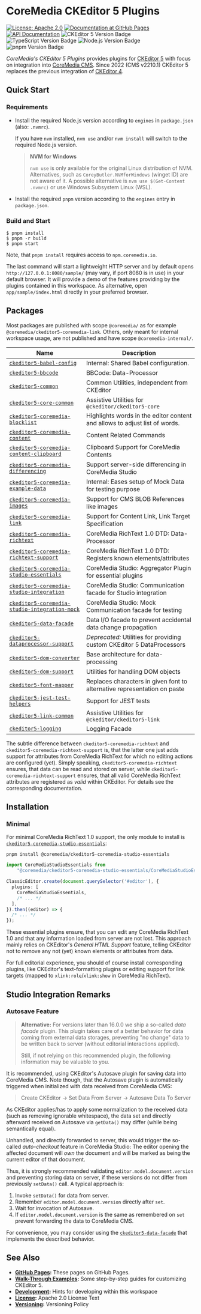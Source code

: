 # CoreMedia CKEditor 5 Plugins

[![License: Apache 2.0][badge:license:Apache2]](./LICENSE)
[![Documentation at GitHub Pages][badge:docs:GHPages]][gp:ckeditor-plugins]
[![API Documentation][docs:api:badge]][docs:api]
![CKEditor 5 Version Badge][badge:ckeditor]
![TypeScript Version Badge][badge:lang:typescript]
![Node.js Version Badge][badge:engine:nodejs]
![pnpm Version Badge][badge:engine:pnpm]

_CoreMedia's CKEditor 5 Plugins_ provides plugins for [CKEditor 5][] with focus
on integration into [CoreMedia CMS][]. Since 2022 (CMS v2210.1) CKEditor 5
replaces the previous integration of [CKEditor 4][].

## Quick Start

### Requirements

* Install the required Node.js version according to `engines` in `package.json`
  (also: `.nvmrc`).

  If you have `nvm` installed, `nvm use` and/or `nvm install` will switch to the
  required Node.js version.

  > **NVM for Windows**
  >
  > `nvm use` is only available for the original Linux distribution of NVM.
  > Alternatives, such as `CoreyButler.NVMforWindows` (winget ID) are not
  > aware of it. A possible alternative is `nvm use $(Get-Content .nvmrc)` or
  > use Windows Subsystem Linux (WSL).

* Install the required `pnpm` version according to the `engines` entry in
  `package.json`.

### Build and Start

```text
$ pnpm install
$ pnpm -r build
$ pnpm start
```

Note, that `pnpm install` requires access to `npm.coremedia.io`.

The last command will start a lightweight HTTP server and by default opens
`http://127.0.0.1:8080/sample/` (may vary, if port 8080 is in use) in your
default browser. It will provide a demo of the features providing by the
plugins contained in this workspace. As alternative, open
`app/sample/index.html` directly in your preferred browser.

## Packages

Most packages are published with scope `@coremedia/` as for example
`@coremedia/ckeditor5-coremedia-link`. Others, only meant for internal
workspace usage, are not published and have scope `@coremedia-internal/`.

| Name                                              | Description                                                                |
|---------------------------------------------------|----------------------------------------------------------------------------|
| [`ckeditor5-babel-config`][]                      | Internal: Shared Babel configuration.                                      |
| [`ckeditor5-bbcode`][]                            | BBCode: Data-Processor                                                     |
| [`ckeditor5-common`][]                            | Common Utilities, independent from CKEditor                                |
| [`ckeditor5-core-common`][]                       | Assistive Utilities for `@ckeditor/ckeditor5-core`                         |
| [`ckeditor5-coremedia-blocklist`][]               | Highlights words in the editor content and allows to adjust list of words. |
| [`ckeditor5-coremedia-content`][]                 | Content Related Commands                                                   |
| [`ckeditor5-coremedia-content-clipboard`][]       | Clipboard Support for CoreMedia Contents                                   |
| [`ckeditor5-coremedia-differencing`][]            | Support server-side differencing in CoreMedia Studio                       |
| [`ckeditor5-coremedia-example-data`][]            | Internal: Eases setup of Mock Data for testing purpose                     |
| [`ckeditor5-coremedia-images`][]                  | Support for CMS BLOB References like images                                |
| [`ckeditor5-coremedia-link`][]                    | Support for Content Link, Link Target Specification                        |
| [`ckeditor5-coremedia-richtext`][]                | CoreMedia RichText 1.0 DTD: Data-Processor                                 |
| [`ckeditor5-coremedia-richtext-support`][]        | CoreMedia RichText 1.0 DTD: Registers known elements/attributes            |
| [`ckeditor5-coremedia-studio-essentials`][]       | CoreMedia Studio: Aggregator Plugin for essential plugins                  |
| [`ckeditor5-coremedia-studio-integration`][]      | CoreMedia Studio: Communication facade for Studio integration              |
| [`ckeditor5-coremedia-studio-integration-mock`][] | CoreMedia Studio: Mock Communication facade for testing                    |
| [`ckeditor5-data-facade`][]                       | Data I/O facade to prevent accidental data change propagation              |
| [`ckeditor5-dataprocessor-support`][]             | _Deprecated:_ Utilities for providing custom CKEditor 5 DataProcessors     |
| [`ckeditor5-dom-converter`][]                     | Base architecture for data-processing                                      |
| [`ckeditor5-dom-support`][]                       | Utilities for handling DOM objects                                         |
| [`ckeditor5-font-mapper`][]                       | Replaces characters in given font to alternative representation on paste   |
| [`ckeditor5-jest-test-helpers`][]                 | Support for JEST tests                                                     |
| [`ckeditor5-link-common`][]                       | Assistive Utilities for `@ckeditor/ckeditor5-link`                         |
| [`ckeditor5-logging`][]                           | Logging Facade                                                             |

The subtle difference between `ckeditor5-coremedia-richtext` and
`ckeditor5-coremedia-richtext-support` is, that the latter one just adds support
for attributes from CoreMedia RichText for which no editing actions are configured
(yet). Simply speaking, `ckeditor5-coremedia-richtext` ensures, that data can be
read and stored on server, while `ckeditor5-coremedia-richtext-support` ensures,
that all valid CoreMedia RichText attributes are registered as _valid_ within
CKEditor. For details see the corresponding documentation.

## Installation

### Minimal

For minimal CoreMedia RichText 1.0 support, the only module to install is
[`ckeditor5-coremedia-studio-essentials`][]:

```text
pnpm install @coremedia/ckeditor5-coremedia-studio-essentials
```

```ts
import CoreMediaStudioEssentials from
    "@coremedia/ckeditor5-coremedia-studio-essentials/CoreMediaStudioEssentials";

ClassicEditor.create(document.querySelector('#editor'), {
  plugins: [
    CoreMediaStudioEssentials,
    /* ... */
  ],
}).then((editor) => {
  /* ... */
});
```

These essential plugins ensure, that you can edit any CoreMedia RichText 1.0
and that any information loaded from server are not lost. This approach
mainly relies on CKEditor's _General HTML Support_ feature, telling
CKEditor not to remove any not (yet) known elements or attributes from data.

For full editorial experience, you should of course install corresponding
plugins, like CKEditor's text-formatting plugins or editing support for link
targets (mapped to `xlink:role`/`xlink:show` in CoreMedia RichText).

## Studio Integration Remarks

### Autosave Feature

> **Alternative:** For versions later than 16.0.0 we ship a so-called
> _data facade_ plugin. This plugin takes care of a better behavior
> for data coming from external data storages, preventing "no change" data
> to be written back to server (without editorial interactions applied).
>
> Still, if not relying on this recommended plugin, the following information
> may be valuable to you.

It is recommended, using CKEditor's Autosave plugin for saving data into
CoreMedia CMS. Note though, that the Autosave plugin is automatically triggered
when initialized with data received from CoreMedia CMS:

> Create CKEditor → Set Data From Server → Autosave Data To Server

As CKEditor applies/has to apply some normalization to the received data (such
as removing ignorable whitespace), the data set and directly afterward
received on Autosave via `getData()` may differ (while being semantically
equal).

Unhandled, and directly forwarded to server, this would trigger the so-called
_auto-checkout_ feature in CoreMedia Studio: The editor opening the affected
document will _own_ the document and will be marked as being the current
editor of that document.

Thus, it is strongly recommended validating `editor.model.document.version`
and preventing storing data on server, if these versions do not differ from
previously `setData()` call. A typical approach is:

1. Invoke `setData()` for data from server.
2. Remember `editor.model.document.version` directly after `set`.
3. Wait for invocation of Autosave.
4. If `editor.model.document.version` is the same as remembered on `set` prevent
   forwarding the data to CoreMedia CMS.

For convenience, you may consider using the [`ckeditor5-data-facade`][] that
implements the described behavior.

## See Also

* **[GitHub Pages][gp:ckeditor-plugins]:** These pages on GitHub Pages.
* **[Walk-Through Examples](./examples/README.md):** Some step-by-step guides
  for customizing CKEditor 5.
* **[Development](./DEVELOPMENT.md):** Hints for developing within this workspace
* **[License](./LICENSE):** Apache 2.0 License Text
* **[Versioning](./VERSIONING.md):** Versioning Policy

<!-- ===========================================================[References] -->

[`ckeditor5-babel-config`]: <./packages/ckeditor5-babel-config> "@coremedia-internal/ckeditor5-babel-config"
[`ckeditor5-bbcode`]: <./packages/ckeditor5-bbcode> "@coremedia/ckeditor5-bbcode"
[`ckeditor5-common`]: <./packages/ckeditor5-common> "@coremedia/ckeditor5-common"
[`ckeditor5-core-common`]: <./packages/ckeditor5-core-common> "@coremedia/ckeditor5-core-common"
[`ckeditor5-coremedia-blocklist`]: <./packages/ckeditor5-coremedia-blocklist> "@coremedia/ckeditor5-coremedia-blocklist"
[`ckeditor5-coremedia-content`]: <./packages/ckeditor5-coremedia-content> "@coremedia/ckeditor5-coremedia-content"
[`ckeditor5-coremedia-content-clipboard`]: <./packages/ckeditor5-coremedia-content-clipboard> "@coremedia/ckeditor5-coremedia-content-clipboard"
[`ckeditor5-coremedia-differencing`]: <./packages/ckeditor5-coremedia-differencing> "@coremedia/ckeditor5-coremedia-differencing"
[`ckeditor5-coremedia-example-data`]: <./packages/ckeditor5-coremedia-example-data> "@coremedia-internal/ckeditor5-coremedia-example-data"
[`ckeditor5-coremedia-images`]: <./packages/ckeditor5-coremedia-images> "@coremedia/ckeditor5-coremedia-images"
[`ckeditor5-coremedia-link`]: <./packages/ckeditor5-coremedia-link> "@coremedia/ckeditor5-coremedia-link"
[`ckeditor5-coremedia-richtext`]: <./packages/ckeditor5-coremedia-richtext> "@coremedia/ckeditor5-coremedia-richtext"
[`ckeditor5-coremedia-richtext-support`]: <./packages/ckeditor5-coremedia-richtext-support> "@coremedia/ckeditor5-coremedia-richtext-support"
[`ckeditor5-coremedia-studio-essentials`]: <./packages/ckeditor5-coremedia-studio-essentials> "@coremedia/ckeditor5-coremedia-studio-essentials"
[`ckeditor5-coremedia-studio-integration`]: <./packages/ckeditor5-coremedia-studio-integration> "@coremedia/ckeditor5-coremedia-studio-integration"
[`ckeditor5-coremedia-studio-integration-mock`]: <./packages/ckeditor5-coremedia-studio-integration-mock> "@coremedia/ckeditor5-coremedia-studio-integration-mock"
[`ckeditor5-data-facade`]: <./packages/ckeditor5-data-facade> "@coremedia/ckeditor5-data-facade"
[`ckeditor5-dataprocessor-support`]: <./packages/ckeditor5-dataprocessor-support> "@coremedia/ckeditor5-dataprocessor-support"
[`ckeditor5-dom-converter`]: <./packages/ckeditor5-dom-converter> "@coremedia/ckeditor5-dom-converter"
[`ckeditor5-dom-support`]: <./packages/ckeditor5-dom-support> "@coremedia/ckeditor5-dom-support"
[`ckeditor5-font-mapper`]: <./packages/ckeditor5-font-mapper> "@coremedia/ckeditor5-font-mapper"
[`ckeditor5-jest-test-helpers`]: <./packages/ckeditor5-jest-test-helpers> "@coremedia-internal/ckeditor5-jest-test-helpers"
[`ckeditor5-link-common`]: <./packages/ckeditor5-link-common> "@coremedia/ckeditor5-link-common"
[`ckeditor5-logging`]: <./packages/ckeditor5-logging> "@coremedia/ckeditor5-logging"
[docs:api]: <https://coremedia.github.io/ckeditor-plugins/docs/api/> "CoreMedia CKEditor 5 Plugins – API Documentation"
[docs:api:badge]: <https://img.shields.io/badge/docs-%F0%9F%93%83%20API-informational?style=for-the-badge>
[badge:docs:GHPages]: <https://img.shields.io/badge/docs-%F0%9F%93%9D%20GH%20Pages-informational?style=for-the-badge>
[badge:license:Apache2]: <https://img.shields.io/badge/license-Apache_2.0-informational?style=for-the-badge>
[badge:engine:nodejs]: <https://img.shields.io/badge/Node.js-20-informational?style=for-the-badge&logo=node.js&logoColor=white>
[badge:engine:pnpm]: <https://img.shields.io/badge/pnpm-8.6.9-informational?style=for-the-badge&logo=pnpm&logoColor=white>
[badge:lang:typescript]: <https://img.shields.io/badge/TypeScript-4.9.5-informational?style=for-the-badge&logo=typescript&logoColor=white>
[badge:ckeditor]: <https://img.shields.io/badge/CKEditor-41.0.0-informational?style=for-the-badge&logo=ckeditor5&logoColor=white>
[CKEditor 4]: <https://ckeditor.com/ckeditor-4/> "CKEditor 4 | Visual Text Editor for HTML"
[CKEditor 5]: <https://ckeditor.com/ckeditor-5/> "CKEditor 5 | Powerful Framework with Modular Architecture"
[CoreMedia CMS]: <https://www.coremedia.com/> "Best-of-Breed Digital Experience Platform CoreMedia"
[gp:ckeditor-plugins]: <https://coremedia.github.io/ckeditor-plugins/>  "CoreMedia CKEditor 5 Plugins – GitHub Pages"
